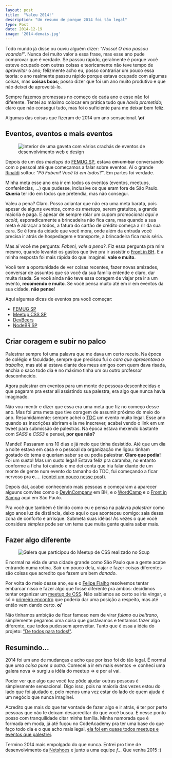 ```yaml
---
layout: post
title:  "Valeu 2014!"
description: "Um resumo de porque 2014 foi tão legal"
type: Post
date: 2014-12-19
image: '2014-demais.jpg'
---
```


Todo mundo já disse ou ouviu alguém dizer: *"Nossa! O ano passou voando!"*. Nunca dei muito valor a essa frase, mas esse ano pude comprovar que é verdade. Se passou rápido, geralmente é porque você esteve ocupado com outras coisas e teoricamente não teve tempo de *aproveitar* o ano; felizmente acho eu, posso contrariar um pouco essa teoria: o ano realmente passou rápido porque estava ocupado com algumas coisas, mas **coisas boas**; posso dizer que foi um ano muito produtivo e que não deixei de aproveitá-lo.

Sempre fazemos promessas no começo de cada ano e esse não foi diferente. Tentei ao máximo colocar em prática tudo que *havia prometido*; claro que não consegui tudo, mas foi o suficiente para me deixar bem feliz.

Algumas das coisas que fizeram de 2014 um ano sensacional. **\o/**

## Eventos, eventos e mais eventos

<figure class="loading thumb-left">
    <img src="{{ site.baseurl}}build/img/posts/2014-eventos.jpg" alt="Interior de uma gaveta com vários crachás de eventos de desenvolvimento web e design">
</figure>

Depois de um dos *meetups* do [FEMUG SP](https://sp.femug.com), estava <s>em um bar</s> conversando com o pessoal até que começamos a falar sobre eventos. Aí o grande [Rinaldi](https://twitter.com/rafaelrinaldi) soltou: *"Pô Fabeni! Você tá em todos?"*. Em partes foi verdade.

Minha meta esse ano era ir em todos os eventos (eventos, meetups, conferências, ...) que pudesse, inclusive os que eram fora de São Paulo. **Queria** ter ido em todos que pretendia, mas não consegui.

Valeu a pena? Claro. Posso adiantar que não era uma meta barata, pois apesar de alguns eventos, como os *meetups*, serem gratuitos, a grande maioria é paga. E apesar de sempre rolar um cupom promocional *aqui e acolá*, esporadicamente a brincadeira não fica cara, mas quando a sua meta é abraçar a todos, a fatura do cartão de crédito começa a rir da sua cara. Se é fora da cidade que você mora, onde além da entrada você precisa ir atrás de hospedagem e transporte, a brincadeira fica mais séria.

Mas aí você me pergunta: *Fabeni, vale a pena?*. Fiz essa pergunta pra mim mesmo, quando levantei os gastos que tive pra ir assistir o [Front in BH](http://frontinbh.com.br/). E a minha resposta foi mais rápida do que imaginei: **vale e muito**.

Você tem a oportunidade de ver coisas recentes, fazer novas amizades, conversar de assuntos que só você da sua família entende e claro, dar muita risada. Se você ainda não teve essa coragem de viajar pra ir a um evento, **recomendo e muito**. Se você pensa muito até em ir em eventos da sua cidade, **não pense**!

Aqui algumas dicas de eventos pra você começar:

* [FEMUG SP](https://sp.femug.com)
* [Meetup CSS SP](http://www.meetup.com/CSS-SP/)
* [DevBeers](http://www.devbeers.io/)
* [NodeBR SP](http://www.meetup.com/NodeBR-Sao-Paulo/)

## Criar coragem e subir no palco

Palestrar sempre foi uma palavra que me dava um certo receio. Na época de colégio e faculdade, sempre que precisou fui o *cara que apresentava o trabalho*, mas até aí estava diante dos meus amigos com quem dava risada, enchia o saco todo dia e no máximo tinha um ou outro professor desconhecido.

Agora palestrar em eventos para um monte de pessoas desconhecidas e que pagaram pra estar ali assistindo sua palestra, era algo que nunca havia imaginado.

Não vou mentir e dizer que essa era uma meta que fiz no começo desse ano. Mas foi uma meta que tive coragem de assumir próximo do meio do ano. Resumidamente: sempre achei o [TDC](http://www.thedevelopersconference.com.br/) um evento muito legal. Esse ano quando as inscrições abriram e ia me inscrever, acabei vendo o link em um tweet para submissão de palestras. Na época estava mexendo bastante com *SASS* e *CSS3* e pensei, **por que não?**

Mandei! Passaram uns 10 dias e já meio que tinha desistido. Até que um dia a noite estava em casa e o pessoal da organização me ligou: tinham gostado do tema e queriam saber se eu podia palestrar. **Claro que podia!** Foi um susto! Mas um susto legal! Estava feliz pra caramba, no entanto conforme a ficha foi caindo e me dei conta que iria falar diante de um monte de gente num evento do tamanho do TDC, fui começando a ficar nervoso pra **c...**. ([contei um pouco nesse post](/tdc-2014/)).

Depois daí, acabei conhecendo mais pessoas e começaram a aparecer alguuns convites como o [DevInCompany](/dev-in-company/) em BH, e o [WordCamp](/wordcamp-sp-2014/) e o [Front in Sampa](/front-in-sampa/) aqui em São Paulo.

Pra você que também é tímido como eu e pensa na palavra *palestrar* como algo anos luz de distância, deixo aqui o que aconteceu comigo: saia dessa zona de conforto e arrisque. Submeta suas idéias! Às vezes o que você considera *simples* pode ser um tema que muita gente queira saber mais.

## Fazer algo diferente

<figure class="loading thumb-left">
    <img src="{{ site.baseurl}}build/img/posts/meetup-scup.jpg" alt="Galera que participou do Meetup de CSS realizado no Scup">
</figure>

É normal na vida de uma cidade grande como São Paulo que a gente acabe entrando numa rotina. Sair um pouco dela, viajar e fazer coisas diferentes são coisas que acredito que fazem um bem *danado*.

Por volta do meio desse ano, eu e o [Felipe Fialho](https://twitter.com/lfeh) resolvemos tentar embarcar nisso e fazer algo que fosse diferente pra ambos: decidimos tentar organizar um [meetup de CSS](http://www.meetup.com/CSS-SP/). Não sabíamos ao certo se iria vingar, e só o [primeiro encontro](/nascimento-meetup-css/) que poderia dar uma posição a respeito, mas até então vem dando certo. **o/**

Não tínhamos ambição de ficar famoso nem de virar *fulano* ou *beltrano*, simplemente pegamos uma coisa que gostávamos e tentamos fazer algo diferente, que todos pudessem aproveitar. Tanto que é essa a idéia do projeto: ["De todos para todos!"](https://speakerdeck.com/raphaelfabeni/bem-vindos-ao-meetp-css?slide=3).

## Resumindo...

2014 foi um ano de mudanças e acho que por isso foi do tão legal. É normal que *uma coisa puxe a outra*. Comecei a ir em mais eventos => conheci uma galera nova => surgiu a idéia do meetup => e por aí vai.

Poder ver que algo que você fez pôde ajudar outras pessoas é simplesmente sensacional. Digo isso, pois na maioria das vezes estou do lado que foi ajudado e, pelo menos uma vez estar do lado de quem ajuda é um negócio que nunca imaginei.

Acredito que mais do que ter vontade de fazer algo e ir atrás, é ter por perto pessoas que não te deixam desacreditar do que você busca. E nesse ponto posso com tranquilidade citar minha família. Minha namorada que é formada em moda, já até fuçou no CodeAcademy pra ter uma base do que faço todo dia e o que acho mais legal, [ela foi em quase todos meetups e eventos que palestrei](http://instagram.com/p/tlrEbexA9_/?modal=true).

Termino 2014 mais empolgado do que nunca. Entrei pro time de desenvolvimento da [Netshoes](http://www.netshoes.com.br) e junto a uma equipe *f..*. Que venha 2015 :)
